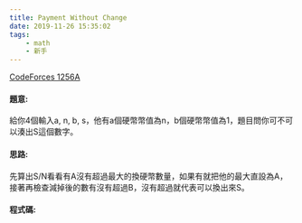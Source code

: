```yaml
---
title: Payment Without Change
date: 2019-11-26 15:35:02
tags:
    - math
    - 新手
---
```


[CodeForces 1256A](http://codeforces.com/problemset/problem/1256/A)
<!-- more -->

#### 題意:
給你4個輸入a, n, b, s，他有a個硬幣幣值為n，b個硬幣幣值為1，題目問你可不可以湊出S這個數字。
#### 思路:
先算出S/N看看有A沒有超過最大的換硬幣數量，如果有就把他的最大直設為A，接著再檢查減掉後的數有沒有超過B，沒有超過就代表可以換出來S。
#### 程式碼:
<script src="https://gist.github.com/Daviswww/4bda315b7e12083def4362b3d4eb7b03.js"></script>